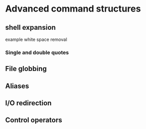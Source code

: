 # Advanced command structures

## shell expansion

example white space removal

### Single and double quotes

## File globbing

## Aliases

## I/O redirection

## Control operators


